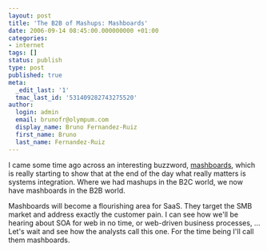 ```yaml
---
layout: post
title: 'The B2B of Mashups: Mashboards'
date: 2006-09-14 08:45:00.000000000 +01:00
categories:
- internet
tags: []
status: publish
type: post
published: true
meta:
  _edit_last: '1'
  tmac_last_id: '531409282743275520'
author:
  login: admin
  email: brunofr@olympum.com
  display_name: Bruno Fernandez-Ruiz
  first_name: Bruno
  last_name: Fernandez-Ruiz
---
```


I came some time ago across an interesting buzzword, <a href="http://software.silicon.com/applications/0,39024653,39162389,00.htm">mashboards</a>, which is really starting to show that at the end of the day what really matters is systems integration. Where we had mashups in the B2C world, we now have mashboards in the B2B world.

<p>Mashboards will become a flourishing area for SaaS. They target the SMB market and address exactly the customer pain. I can see how we'll be hearing about SOA for web in no time, or web-driven business processes, ... Let's wait and see how the analysts call this one. For the time being I'll call them mashboards.</p>
